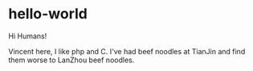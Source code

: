 # hello-world

Hi Humans!

Vincent here, I like php and C.
I've had beef noodles at TianJin and find them worse to LanZhou beef noodles.
